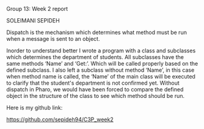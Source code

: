 Group 13: Week 2 report  

SOLEIMANI 	SEPIDEH

Dispatch is the mechanism which determines what method must be run when a message is sent to an object. 

Inorder to understand better I wrote a program with a class and subclasses which determines the department of students. All subclasses have the same methods ‘Name’ and ‘Get:’. Which will be called properly based on the defined subclass.
I also left a subclass without method ‘Name’, in this case when method name is called, the ‘Name’ of the main class will be executed to clarify that the student's department is not confirmed yet.
Without dispatch in Pharo, we would have been forced to compare the defined object in the structure of the class to see which method should be run.

Here is my github link:

https://github.com/sepideh94/C3P_week2
